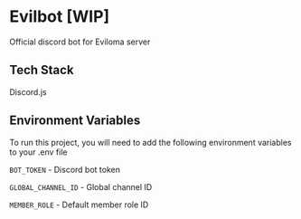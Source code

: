 # Evilbot [WIP]

Official discord bot for Eviloma server

## Tech Stack

Discord.js

## Environment Variables

To run this project, you will need to add the following environment variables to your .env file

`BOT_TOKEN` - Discord bot token

`GLOBAL_CHANNEL_ID` - Global channel ID

`MEMBER_ROLE` - Default member role ID
